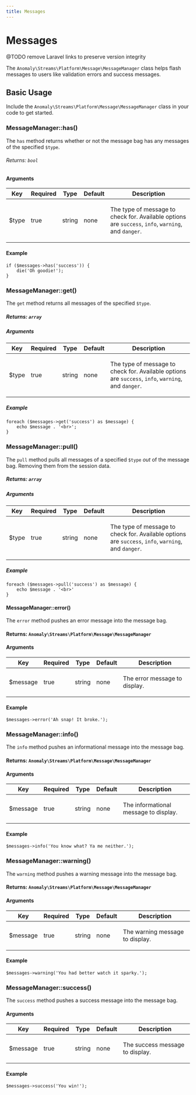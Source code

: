 ```yaml
---
title: Messages
---
```


# Messages

<div class="documentation__toc"></div>

@TODO remove Laravel links to preserve version integrity

The `Anomaly\Streams\Platform\Message\MessageManager` class helps flash messages to users like validation errors and success messages.

## Basic Usage

Include the `Anomaly\Streams\Platform\Message\MessageManager` class in your code to get started.

### MessageManager::has()

The `has` method returns whether or not the message bag has any messages of the specified `$type`.

###### Returns: `bool`

#### Arguments

<table class="table table-bordered table-striped">

<thead>

<tr>

<th>Key</th>

<th>Required</th>

<th>Type</th>

<th>Default</th>

<th>Description</th>

</tr>

</thead>

<tbody>

<tr>

<td>

$type

</td>

<td>

true

</td>

<td>

string

</td>

<td>

none

</td>

<td>

The type of message to check for. Available options are `success`, `info`, `warning`, and `danger`.

</td>

</tr>

</tbody>

</table>

#### Example

    if ($messages->has('success')) {
        die('Oh goodie!');
    }

### MessageManager::get()

The `get` method returns all messages of the specified `$type`.

##### Returns: `array`

##### Arguments

<table class="table table-bordered table-striped">

<thead>

<tr>

<th>Key</th>

<th>Required</th>

<th>Type</th>

<th>Default</th>

<th>Description</th>

</tr>

</thead>

<tbody>

<tr>

<td>

$type

</td>

<td>

true

</td>

<td>

string

</td>

<td>

none

</td>

<td>

The type of message to check for. Available options are `success`, `info`, `warning`, and `danger`.

</td>

</tr>

</tbody>

</table>

##### Example

    foreach ($messages->get('success') as $message) {
        echo $message . '<br>';
    }

### MessageManager::pull()

The `pull` method pulls all messages of a specified `$type` _out_ of the message bag. Removing them from the session data.

##### Returns: `array`

##### Arguments

<table class="table table-bordered table-striped">

<thead>

<tr>

<th>Key</th>

<th>Required</th>

<th>Type</th>

<th>Default</th>

<th>Description</th>

</tr>

</thead>

<tbody>

<tr>

<td>

$type

</td>

<td>

true

</td>

<td>

string

</td>

<td>

none

</td>

<td>

The type of message to check for. Available options are `success`, `info`, `warning`, and `danger`.

</td>

</tr>

</tbody>

</table>

##### Example

    foreach ($messages->pull('success') as $message) {
        echo $message . '<br>'
    }

#### MessageManager::error()

The `error` method pushes an error message into the message bag.

#### Returns: `Anomaly\Streams\Platform\Message\MessageManager`

#### Arguments

<table class="table table-bordered table-striped">

<thead>

<tr>

<th>Key</th>

<th>Required</th>

<th>Type</th>

<th>Default</th>

<th>Description</th>

</tr>

</thead>

<tbody>

<tr>

<td>

$message

</td>

<td>

true

</td>

<td>

string

</td>

<td>

none

</td>

<td>

The error message to display.

</td>

</tr>

</tbody>

</table>

#### Example

    $messages->error('Ah snap! It broke.');

### MessageManager::info()

The `info` method pushes an informational message into the message bag.

#### Returns: `Anomaly\Streams\Platform\Message\MessageManager`

#### Arguments

<table class="table table-bordered table-striped">

<thead>

<tr>

<th>Key</th>

<th>Required</th>

<th>Type</th>

<th>Default</th>

<th>Description</th>

</tr>

</thead>

<tbody>

<tr>

<td>

$message

</td>

<td>

true

</td>

<td>

string

</td>

<td>

none

</td>

<td>

The informational message to display.

</td>

</tr>

</tbody>

</table>

#### Example

    $messages->info('You know what? Ya me neither.');

### MessageManager::warning()

The `warning` method pushes a warning message into the message bag.

#### Returns: `Anomaly\Streams\Platform\Message\MessageManager`

#### Arguments

<table class="table table-bordered table-striped">

<thead>

<tr>

<th>Key</th>

<th>Required</th>

<th>Type</th>

<th>Default</th>

<th>Description</th>

</tr>

</thead>

<tbody>

<tr>

<td>

$message

</td>

<td>

true

</td>

<td>

string

</td>

<td>

none

</td>

<td>

The warning message to display.

</td>

</tr>

</tbody>

</table>

#### Example

    $messages->warning('You had better watch it sparky.');

### MessageManager::success()

The `success` method pushes a success message into the message bag.

#### Arguments

<table class="table table-bordered table-striped">

<thead>

<tr>

<th>Key</th>

<th>Required</th>

<th>Type</th>

<th>Default</th>

<th>Description</th>

</tr>

</thead>

<tbody>

<tr>

<td>

$message

</td>

<td>

true

</td>

<td>

string

</td>

<td>

none

</td>

<td>

The success message to display.

</td>

</tr>

</tbody>

</table>

#### Example

    $messages->success('You win!');
